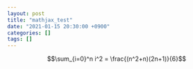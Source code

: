```yaml
---
layout: post
title: "mathjax_test"
date: "2021-01-15 20:30:00 +0900"
categories: []
tags: []
---
```


$$\sum_{i=0}^n i^2 = \frac{(n^2+n)(2n+1)}{6}$$
